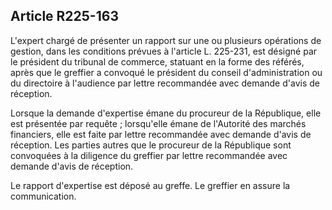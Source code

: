 Article R225-163
----
L'expert chargé de présenter un rapport sur une ou plusieurs opérations de
gestion, dans les conditions prévues à l'article L. 225-231, est désigné par le
président du tribunal de commerce, statuant en la forme des référés, après que
le greffier a convoqué le président du conseil d'administration ou du directoire
à l'audience par lettre recommandée avec demande d'avis de réception.

Lorsque la demande d'expertise émane du procureur de la République, elle est
présentée par requête ; lorsqu'elle émane de l'Autorité des marchés financiers,
elle est faite par lettre recommandée avec demande d'avis de réception. Les
parties autres que le procureur de la République sont convoquées à la diligence
du greffier par lettre recommandée avec demande d'avis de réception.

Le rapport d'expertise est déposé au greffe. Le greffier en assure la
communication.
